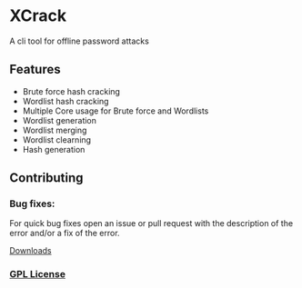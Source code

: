 # XCrack
A cli tool for offline password attacks

## Features
- Brute force hash cracking
- Wordlist hash cracking
- Multiple Core usage for Brute force and Wordlists
- Wordlist generation
- Wordlist merging
- Wordlist clearning
- Hash generation

## Contributing
### Bug fixes:
For quick bug fixes open an issue or pull request with the description of the error and/or a fix of the error.

[Downloads](https://adzsx.github.io/projects/xcrack/)


### [GPL License](https://choosealicense.com/licenses/gpl-3.0/)
